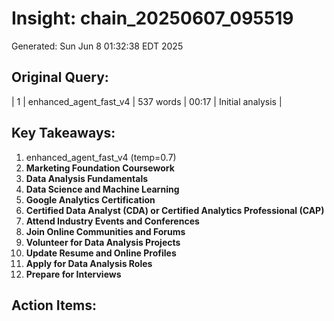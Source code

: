 # Insight: chain_20250607_095519
Generated: Sun Jun  8 01:32:38 EDT 2025

## Original Query:
| 1 | enhanced_agent_fast_v4 | 537 words | 00:17 | Initial analysis |

## Key Takeaways:
1. enhanced_agent_fast_v4 (temp=0.7)
1. **Marketing Foundation Coursework**
2. **Data Analysis Fundamentals**
3. **Data Science and Machine Learning**
1. **Google Analytics Certification**
2. **Certified Data Analyst (CDA) or Certified Analytics Professional (CAP)**
1. **Attend Industry Events and Conferences**
2. **Join Online Communities and Forums**
3. **Volunteer for Data Analysis Projects**
1. **Update Resume and Online Profiles**
2. **Apply for Data Analysis Roles**
3. **Prepare for Interviews**

## Action Items:
